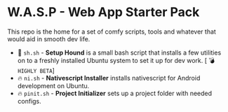 # W.A.S.P - Web App Starter Pack

This repo is the home for a set of comfy scripts, tools and whatever that would aid in smooth dev life.

- :dog: `sh.sh` - **Setup Hound** is a small bash script that installs a few utilities on to a freshly installed Ubuntu system to set it up for dev work. [ :bomb: `HIGHLY BETA`]
- :fire: `ni.sh` - **Nativescript Installer** installs nativescript for Android development on Ubuntu.
- :fire: `pinit.sh` - **Project Initializer** sets up a project folder with needed configs.